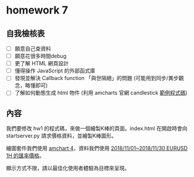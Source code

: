 # homework 7

## 自我檢核表

- [ ] 願意自己查資料
- [ ] 願意花很多時間debug
- [ ] 更了解 HTML 網頁設計
- [ ] 懂得操作 JavaScript 的外部函式庫
- [ ] 發現並解決 Callback function 「與世隔絕」的問題 (可能用到同步/異步觀念，略懂即可)
- [ ] 了解如何動態生成 html 物件 (利用 amcharts 官網 candlestick [範例程式碼](https://www.amcharts.com/docs/v4/reference/candlestick/))

## 內容

我們要修改 hw1 的程式碼，來做一個繪製K棒的頁面。index.html 在開啟時會向 startserver.py 請求價格資料，並繪製K棒圖形。

繪圖套件我們使用 [amchart 4](https://www.amcharts.com/)，資料我們使用 [2018/11/01~2018/11/30 EURUSD 1H 的匯率價格](https://github.com/RainBoltz/webing-from-scratch/blob/master/hw7/EURUSD_1_Hour_01.11.2018-30.11.2018.csv)。

顯示方式不限，請以最佳化使用者體驗為目標來呈現。